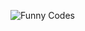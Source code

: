 ![Funny Codes](https://user-images.githubusercontent.com/56745829/135698180-802b8ff6-9638-4d01-8bb5-ab2fd8dec9d6.png)
